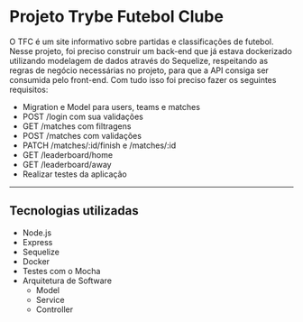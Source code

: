 # Projeto Trybe Futebol Clube
O TFC é um site informativo sobre partidas e classificações de futebol.
Nesse projeto, foi preciso construir um back-end que já estava dockerizado utilizando modelagem de dados através do Sequelize, respeitando as regras de negócio necessárias no projeto, para que a API consiga ser consumida pelo front-end.
Com tudo isso foi preciso fazer os seguintes requisitos:
   - Migration e Model para users, teams e matches
   - POST /login com sua validações
   - GET /matches com filtragens
   - POST /matches com validações
   - PATCH /matches/:id/finish e /matches/:id
   - GET /leaderboard/home
   - GET /leaderboard/away
   - Realizar testes da aplicação

---
## Tecnologias utilizadas
 - Node.js
 - Express
 - Sequelize
 - Docker
 - Testes com o Mocha
 - Arquitetura de Software
    - Model
    - Service
    - Controller
